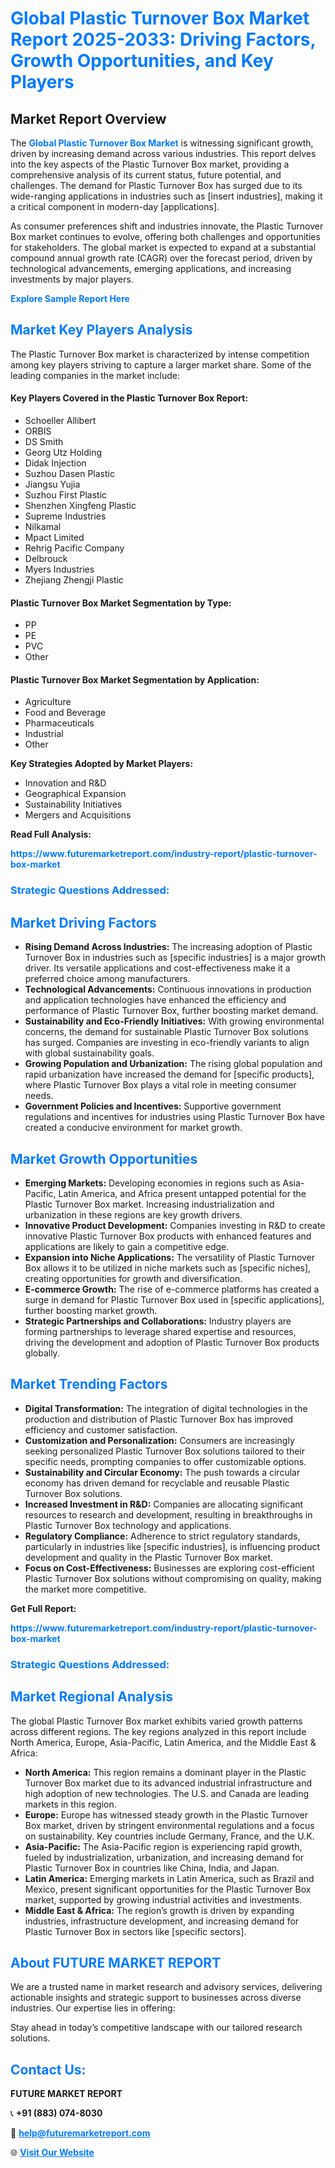 <h1 style="color: #007BFF;">Global Plastic Turnover Box Market Report 2025-2033: Driving Factors, Growth Opportunities, and Key Players</h1>

<section id="overview">
<h2>Market Report Overview</h2>
<p>The <a href="https://www.futuremarketreport.com/industry-report/plastic-turnover-box-market" style="color: #007BFF; text-decoration: none;"><strong>Global Plastic Turnover Box Market</strong></a> is witnessing significant growth, driven by increasing demand across various industries. This report delves into the key aspects of the Plastic Turnover Box market, providing a comprehensive analysis of its current status, future potential, and challenges. The demand for Plastic Turnover Box has surged due to its wide-ranging applications in industries such as [insert industries], making it a critical component in modern-day [applications].</p>
<p>As consumer preferences shift and industries innovate, the Plastic Turnover Box market continues to evolve, offering both challenges and opportunities for stakeholders. The global market is expected to expand at a substantial compound annual growth rate (CAGR) over the forecast period, driven by technological advancements, emerging applications, and increasing investments by major players.</p>
</section>

<section id="overview">
<p><a href="https://www.futuremarketreport.com/request-sample/reportId=41574" style="color: #007BFF; text-decoration: none;"><strong>Explore Sample Report Here</strong></a></p>
</section>

<section id="key-players">
<h2 style="color: #007BFF;">Market Key Players Analysis</h2>
<p>The Plastic Turnover Box market is characterized by intense competition among key players striving to capture a larger market share. Some of the leading companies in the market include:</p>
<h4>Key Players Covered in the Plastic Turnover Box Report:</h4>
<ul><li>Schoeller Allibert</li><li>ORBIS</li><li>DS Smith</li><li>Georg Utz Holding</li><li>Didak Injection</li><li>Suzhou Dasen Plastic</li><li>Jiangsu Yujia</li><li>Suzhou First Plastic</li><li>Shenzhen Xingfeng Plastic</li><li>Supreme Industries</li><li>Nilkamal</li><li>Mpact Limited</li><li>Rehrig Pacific Company</li><li>Delbrouck</li><li>Myers Industries</li><li>Zhejiang Zhengji Plastic</li></ul>
<h4>Plastic Turnover Box Market Segmentation by Type:</h4>
<ul><li>PP</li><li>PE</li><li>PVC</li><li>Other</li></ul>

<h4>Plastic Turnover Box Market Segmentation by Application:</h4>
<ul><li>Agriculture</li><li>Food and Beverage</li><li>Pharmaceuticals</li><li>Industrial</li><li>Other</li></ul>
<p><strong>Key Strategies Adopted by Market Players:</strong></p>
<ul>
<li>Innovation and R&D</li>
<li>Geographical Expansion</li>
<li>Sustainability Initiatives</li>
<li>Mergers and Acquisitions</li>
</ul>
</section>

<section>
<p><strong>Read Full Analysis: </strong></p><a href="https://www.futuremarketreport.com/industry-report/plastic-turnover-box-market" style="color: #007BFF; text-decoration: none;"><strong>https://www.futuremarketreport.com/industry-report/plastic-turnover-box-market</strong></a>
<h3 style="color: #007BFF;">Strategic Questions Addressed:</h3>
</section>

<section id="driving-factors">
<h2 style="color: #007BFF;">Market Driving Factors</h2>
<ul>
<li><strong>Rising Demand Across Industries:</strong> The increasing adoption of Plastic Turnover Box in industries such as [specific industries] is a major growth driver. Its versatile applications and cost-effectiveness make it a preferred choice among manufacturers.</li>
<li><strong>Technological Advancements:</strong> Continuous innovations in production and application technologies have enhanced the efficiency and performance of Plastic Turnover Box, further boosting market demand.</li>
<li><strong>Sustainability and Eco-Friendly Initiatives:</strong> With growing environmental concerns, the demand for sustainable Plastic Turnover Box solutions has surged. Companies are investing in eco-friendly variants to align with global sustainability goals.</li>
<li><strong>Growing Population and Urbanization:</strong> The rising global population and rapid urbanization have increased the demand for [specific products], where Plastic Turnover Box plays a vital role in meeting consumer needs.</li>
<li><strong>Government Policies and Incentives:</strong> Supportive government regulations and incentives for industries using Plastic Turnover Box have created a conducive environment for market growth.</li>
</ul>
</section>

<section id="growth-opportunities">
<h2 style="color: #007BFF;">Market Growth Opportunities</h2>
<ul>
<li><strong>Emerging Markets:</strong> Developing economies in regions such as Asia-Pacific, Latin America, and Africa present untapped potential for the Plastic Turnover Box market. Increasing industrialization and urbanization in these regions are key growth drivers.</li>
<li><strong>Innovative Product Development:</strong> Companies investing in R&D to create innovative Plastic Turnover Box products with enhanced features and applications are likely to gain a competitive edge.</li>
<li><strong>Expansion into Niche Applications:</strong> The versatility of Plastic Turnover Box allows it to be utilized in niche markets such as [specific niches], creating opportunities for growth and diversification.</li>
<li><strong>E-commerce Growth:</strong> The rise of e-commerce platforms has created a surge in demand for Plastic Turnover Box used in [specific applications], further boosting market growth.</li>
<li><strong>Strategic Partnerships and Collaborations:</strong> Industry players are forming partnerships to leverage shared expertise and resources, driving the development and adoption of Plastic Turnover Box products globally.</li>
</ul>
</section>

<section id="trending-factors">
<h2 style="color: #007BFF;">Market Trending Factors</h2>
<ul>
<li><strong>Digital Transformation:</strong> The integration of digital technologies in the production and distribution of Plastic Turnover Box has improved efficiency and customer satisfaction.</li>
<li><strong>Customization and Personalization:</strong> Consumers are increasingly seeking personalized Plastic Turnover Box solutions tailored to their specific needs, prompting companies to offer customizable options.</li>
<li><strong>Sustainability and Circular Economy:</strong> The push towards a circular economy has driven demand for recyclable and reusable Plastic Turnover Box solutions.</li>
<li><strong>Increased Investment in R&D:</strong> Companies are allocating significant resources to research and development, resulting in breakthroughs in Plastic Turnover Box technology and applications.</li>
<li><strong>Regulatory Compliance:</strong> Adherence to strict regulatory standards, particularly in industries like [specific industries], is influencing product development and quality in the Plastic Turnover Box market.</li>
<li><strong>Focus on Cost-Effectiveness:</strong> Businesses are exploring cost-efficient Plastic Turnover Box solutions without compromising on quality, making the market more competitive.</li>
</ul>
</section>

<section>
<p><strong>Get Full Report: </strong></p><a href="https://www.futuremarketreport.com/industry-report/plastic-turnover-box-market" style="color: #007BFF; text-decoration: none;"><strong>https://www.futuremarketreport.com/industry-report/plastic-turnover-box-market</strong></a>
<h3 style="color: #007BFF;">Strategic Questions Addressed:</h3>
</section>


<section id="regional-analysis">
<h2 style="color: #007BFF;">Market Regional Analysis</h2>
<p>The global Plastic Turnover Box market exhibits varied growth patterns across different regions. The key regions analyzed in this report include North America, Europe, Asia-Pacific, Latin America, and the Middle East & Africa:</p>
<ul>
<li><strong>North America:</strong> This region remains a dominant player in the Plastic Turnover Box market due to its advanced industrial infrastructure and high adoption of new technologies. The U.S. and Canada are leading markets in this region.</li>
<li><strong>Europe:</strong> Europe has witnessed steady growth in the Plastic Turnover Box market, driven by stringent environmental regulations and a focus on sustainability. Key countries include Germany, France, and the U.K.</li>
<li><strong>Asia-Pacific:</strong> The Asia-Pacific region is experiencing rapid growth, fueled by industrialization, urbanization, and increasing demand for Plastic Turnover Box in countries like China, India, and Japan.</li>
<li><strong>Latin America:</strong> Emerging markets in Latin America, such as Brazil and Mexico, present significant opportunities for the Plastic Turnover Box market, supported by growing industrial activities and investments.</li>
<li><strong>Middle East & Africa:</strong> The region’s growth is driven by expanding industries, infrastructure development, and increasing demand for Plastic Turnover Box in sectors like [specific sectors].</li>
</ul>
</section>

<footer>
<h2 style="color: #007BFF;">About FUTURE MARKET REPORT</h2>
<p>We are a trusted name in market research and advisory services, delivering actionable insights and strategic support to businesses across diverse industries. Our expertise lies in offering:</p>

<p>Stay ahead in today’s competitive landscape with our tailored research solutions.</p>

<h2 style="color: #007BFF;">Contact Us:</h2>
<p><strong>FUTURE MARKET REPORT</strong></p>
<p>📞 <strong>+91 (883) 074-8030</strong></p>
<p>📧 <strong><a href="mailto:help@futuremarketreport.com" style="color: #007BFF;">help@futuremarketreport.com</a></strong></p>
<p>🌐 <strong><a href="https://www.futuremarketreport.com/" style="color: #007BFF;">Visit Our Website</a></strong></p>
</footer>